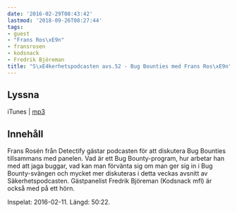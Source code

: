 ```yaml
---
date: '2016-02-29T08:43:42'
lastmod: '2018-09-26T08:27:44'
tags:
- guest
- "Frans Ros\xE9n"
- fransrosen
- kodsnack
- Fredrik Björeman
title: "S\xE4kerhetspodcasten avs.52 - Bug Bounties med Frans Ros\xE9n"
---
```

## Lyssna

iTunes \| [mp3](http://traffic.libsyn.com/sakerhetspodcasten/bugbounties_frans_rosen.mp3)

## Innehåll

Frans Rosén från Detectify gästar podcasten för att diskutera Bug Bounties tillsammans
med panelen. Vad är ett Bug Bounty-program, hur arbetar han med att jaga buggar,
vad kan man förvänta sig om man ger sig in i Bug Bounty-svängen och mycket mer diskuteras
i detta veckas avsnitt av Säkerhetspodcasten. Gästpanelist Fredrik Björeman (Kodsnack
mfl) är också med på ett hörn.

Inspelat: 2016-02-11. Längd: 50:22.
